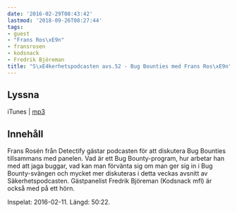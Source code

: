 ```yaml
---
date: '2016-02-29T08:43:42'
lastmod: '2018-09-26T08:27:44'
tags:
- guest
- "Frans Ros\xE9n"
- fransrosen
- kodsnack
- Fredrik Björeman
title: "S\xE4kerhetspodcasten avs.52 - Bug Bounties med Frans Ros\xE9n"
---
```

## Lyssna

iTunes \| [mp3](http://traffic.libsyn.com/sakerhetspodcasten/bugbounties_frans_rosen.mp3)

## Innehåll

Frans Rosén från Detectify gästar podcasten för att diskutera Bug Bounties tillsammans
med panelen. Vad är ett Bug Bounty-program, hur arbetar han med att jaga buggar,
vad kan man förvänta sig om man ger sig in i Bug Bounty-svängen och mycket mer diskuteras
i detta veckas avsnitt av Säkerhetspodcasten. Gästpanelist Fredrik Björeman (Kodsnack
mfl) är också med på ett hörn.

Inspelat: 2016-02-11. Längd: 50:22.
